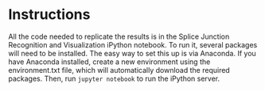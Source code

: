 # Instructions
All the code needed to replicate the results is in the Splice Junction Recognition and Visualization iPython notebook. To run it, several packages will need to be installed. The easy way to set this up is via Anaconda. If you have Anaconda installed, create a new environment using the environment.txt file, which will automatically download the required packages. Then, run `jupyter notebook` to run the iPython server.